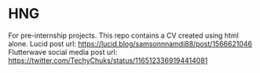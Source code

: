 # HNG
For pre-internship projects.
This repo contains a CV created using html alone.
Lucid post url: https://lucid.blog/samsonnnamdi88/post/1566621046
Flutterwave social media post url: https://twitter.com/TechyChuks/status/1165123369194414081
